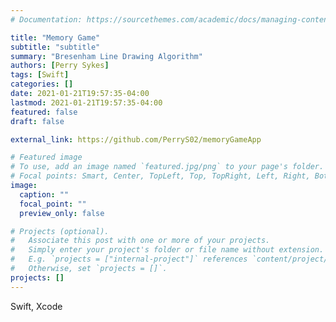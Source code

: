 ```yaml
---
# Documentation: https://sourcethemes.com/academic/docs/managing-content/

title: "Memory Game"
subtitle: "subtitle"
summary: "Bresenham Line Drawing Algorithm"
authors: [Perry Sykes]
tags: [Swift]
categories: []
date: 2021-01-21T19:57:35-04:00
lastmod: 2021-01-21T19:57:35-04:00
featured: false
draft: false

external_link: https://github.com/PerryS02/memoryGameApp

# Featured image
# To use, add an image named `featured.jpg/png` to your page's folder.
# Focal points: Smart, Center, TopLeft, Top, TopRight, Left, Right, BottomLeft, Bottom, BottomRight.
image:
  caption: ""
  focal_point: ""
  preview_only: false

# Projects (optional).
#   Associate this post with one or more of your projects.
#   Simply enter your project's folder or file name without extension.
#   E.g. `projects = ["internal-project"]` references `content/project/deep-learning/index.md`.
#   Otherwise, set `projects = []`.
projects: []
---
```


Swift, Xcode
